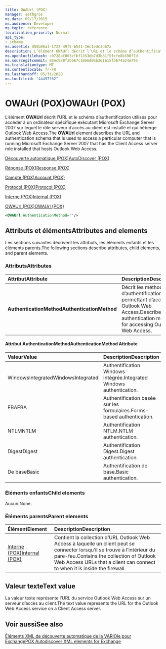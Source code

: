 ```yaml
---
title: OWAUrl (POX)
manager: sethgros
ms.date: 09/17/2015
ms.audience: Developer
ms.topic: reference
localization_priority: Normal
api_type:
- schema
ms.assetid: 450b86a1-1722-49f5-b541-16c1edc3db7a
description: L’élément OWAUrl décrit l’URL et le schéma d’authentification utilisés pour accéder à un ordinateur spécifique exécutant Microsoft Exchange Server 2007 sur lequel le rôle serveur d’accès au client est installé et qui héberge Outlook Web Access.
ms.openlocfilehash: c0728af063cfbf1353eb7d3b81f5fcfe8b398f7d
ms.sourcegitcommit: 88ec988f2bb67c1866d06b361615f3674a24e795
ms.translationtype: MT
ms.contentlocale: fr-FR
ms.lasthandoff: 05/31/2020
ms.locfileid: "44457262"
---
```

# <a name="owaurl-pox"></a><span data-ttu-id="4d5f6-103">OWAUrl (POX)</span><span class="sxs-lookup"><span data-stu-id="4d5f6-103">OWAUrl (POX)</span></span>

<span data-ttu-id="4d5f6-104">L’élément **OWAUrl** décrit l’URL et le schéma d’authentification utilisés pour accéder à un ordinateur spécifique exécutant Microsoft Exchange Server 2007 sur lequel le rôle serveur d’accès au client est installé et qui héberge Outlook Web Access.</span><span class="sxs-lookup"><span data-stu-id="4d5f6-104">The **OWAUrl** element describes the URL and authentication schema that is used to access a particular computer that is running Microsoft Exchange Server 2007 that has the Client Access server role installed that hosts Outlook Web Access.</span></span> 
  
[<span data-ttu-id="4d5f6-105">Découverte automatique (POX)</span><span class="sxs-lookup"><span data-stu-id="4d5f6-105">AutoDiscover (POX)</span></span>](autodiscover-pox.md)
  
[<span data-ttu-id="4d5f6-106">Réponse (POX)</span><span class="sxs-lookup"><span data-stu-id="4d5f6-106">Response (POX)</span></span>](response-pox.md)
  
[<span data-ttu-id="4d5f6-107">Compte (POX)</span><span class="sxs-lookup"><span data-stu-id="4d5f6-107">Account (POX)</span></span>](account-pox.md)
  
[<span data-ttu-id="4d5f6-108">Protocol (POX)</span><span class="sxs-lookup"><span data-stu-id="4d5f6-108">Protocol (POX)</span></span>](protocol-pox.md)
  
[<span data-ttu-id="4d5f6-109">Interne (POX)</span><span class="sxs-lookup"><span data-stu-id="4d5f6-109">Internal (POX)</span></span>](internal-pox.md)
  
[<span data-ttu-id="4d5f6-110">OWAUrl (POX)</span><span class="sxs-lookup"><span data-stu-id="4d5f6-110">OWAUrl (POX)</span></span>](owaurl-pox.md)
  
```xml
<OWAUrl AuthenticationMethod=""/>
```

## <a name="attributes-and-elements"></a><span data-ttu-id="4d5f6-111">Attributs et éléments</span><span class="sxs-lookup"><span data-stu-id="4d5f6-111">Attributes and elements</span></span>

<span data-ttu-id="4d5f6-112">Les sections suivantes décrivent les attributs, les éléments enfants et les éléments parents.</span><span class="sxs-lookup"><span data-stu-id="4d5f6-112">The following sections describe attributes, child elements, and parent elements.</span></span>
  
### <a name="attributes"></a><span data-ttu-id="4d5f6-113">Attributs</span><span class="sxs-lookup"><span data-stu-id="4d5f6-113">Attributes</span></span>

|<span data-ttu-id="4d5f6-114">**Attribut**</span><span class="sxs-lookup"><span data-stu-id="4d5f6-114">**Attribute**</span></span>|<span data-ttu-id="4d5f6-115">**Description**</span><span class="sxs-lookup"><span data-stu-id="4d5f6-115">**Description**</span></span>|
|:-----|:-----|
|<span data-ttu-id="4d5f6-116">**AuthenticationMethod**</span><span class="sxs-lookup"><span data-stu-id="4d5f6-116">**AuthenticationMethod**</span></span> <br/> |<span data-ttu-id="4d5f6-117">Décrit les méthodes d’authentification permettant d’accéder à Outlook Web Access.</span><span class="sxs-lookup"><span data-stu-id="4d5f6-117">Describes the authentication methods for accessing Outlook Web Access.</span></span>  <br/> |
   
#### <a name="authenticationmethod-attribute"></a><span data-ttu-id="4d5f6-118">Attribut AuthenticationMethod</span><span class="sxs-lookup"><span data-stu-id="4d5f6-118">AuthenticationMethod Attribute</span></span>

|<span data-ttu-id="4d5f6-119">**Valeur**</span><span class="sxs-lookup"><span data-stu-id="4d5f6-119">**Value**</span></span>|<span data-ttu-id="4d5f6-120">**Description**</span><span class="sxs-lookup"><span data-stu-id="4d5f6-120">**Description**</span></span>|
|:-----|:-----|
|<span data-ttu-id="4d5f6-121">WindowsIntegrated</span><span class="sxs-lookup"><span data-stu-id="4d5f6-121">WindowsIntegrated</span></span>  <br/> |<span data-ttu-id="4d5f6-122">Authentification Windows intégrée.</span><span class="sxs-lookup"><span data-stu-id="4d5f6-122">Integrated Windows authentication.</span></span>  <br/> |
|<span data-ttu-id="4d5f6-123">FBA</span><span class="sxs-lookup"><span data-stu-id="4d5f6-123">FBA</span></span>  <br/> |<span data-ttu-id="4d5f6-124">Authentification basée sur les formulaires.</span><span class="sxs-lookup"><span data-stu-id="4d5f6-124">Forms-based authentication.</span></span>  <br/> |
|<span data-ttu-id="4d5f6-125">NTLM</span><span class="sxs-lookup"><span data-stu-id="4d5f6-125">NTLM</span></span>  <br/> |<span data-ttu-id="4d5f6-126">Authentification NTLM.</span><span class="sxs-lookup"><span data-stu-id="4d5f6-126">NTLM authentication.</span></span>  <br/> |
|<span data-ttu-id="4d5f6-127">Digest</span><span class="sxs-lookup"><span data-stu-id="4d5f6-127">Digest</span></span>  <br/> |<span data-ttu-id="4d5f6-128">Authentification Digest.</span><span class="sxs-lookup"><span data-stu-id="4d5f6-128">Digest authentication.</span></span>  <br/> |
|<span data-ttu-id="4d5f6-129">De base</span><span class="sxs-lookup"><span data-stu-id="4d5f6-129">Basic</span></span>  <br/> |<span data-ttu-id="4d5f6-130">Authentification de base.</span><span class="sxs-lookup"><span data-stu-id="4d5f6-130">Basic authentication.</span></span>  <br/> |
   
### <a name="child-elements"></a><span data-ttu-id="4d5f6-131">Éléments enfants</span><span class="sxs-lookup"><span data-stu-id="4d5f6-131">Child elements</span></span>

<span data-ttu-id="4d5f6-132">Aucun.</span><span class="sxs-lookup"><span data-stu-id="4d5f6-132">None.</span></span>
  
### <a name="parent-elements"></a><span data-ttu-id="4d5f6-133">Éléments parents</span><span class="sxs-lookup"><span data-stu-id="4d5f6-133">Parent elements</span></span>

|<span data-ttu-id="4d5f6-134">**Élément**</span><span class="sxs-lookup"><span data-stu-id="4d5f6-134">**Element**</span></span>|<span data-ttu-id="4d5f6-135">**Description**</span><span class="sxs-lookup"><span data-stu-id="4d5f6-135">**Description**</span></span>|
|:-----|:-----|
|[<span data-ttu-id="4d5f6-136">Interne (POX)</span><span class="sxs-lookup"><span data-stu-id="4d5f6-136">Internal (POX)</span></span>](internal-pox.md) <br/> |<span data-ttu-id="4d5f6-137">Contient la collection d’URL Outlook Web Access à laquelle un client peut se connecter lorsqu’il se trouve à l’intérieur du pare-feu.</span><span class="sxs-lookup"><span data-stu-id="4d5f6-137">Contains the collection of Outlook Web Access URLs that a client can connect to when it is inside the firewall.</span></span>  <br/> |
   
## <a name="text-value"></a><span data-ttu-id="4d5f6-138">Valeur texte</span><span class="sxs-lookup"><span data-stu-id="4d5f6-138">Text value</span></span>

<span data-ttu-id="4d5f6-139">La valeur texte représente l’URL du service Outlook Web Access sur un serveur d’accès au client.</span><span class="sxs-lookup"><span data-stu-id="4d5f6-139">The text value represents the URL for the Outlook Web Access service on a Client Access server.</span></span>
  
## <a name="see-also"></a><span data-ttu-id="4d5f6-140">Voir aussi</span><span class="sxs-lookup"><span data-stu-id="4d5f6-140">See also</span></span>



[<span data-ttu-id="4d5f6-141">Éléments XML de découverte automatique de la VARIOle pour Exchange</span><span class="sxs-lookup"><span data-stu-id="4d5f6-141">POX Autodiscover XML elements for Exchange</span></span>](pox-autodiscover-xml-elements-for-exchange.md)

